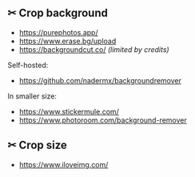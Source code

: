 ## ✂ Crop background

-   https://purephotos.app/
-   https://www.erase.bg/upload
-   https://backgroundcut.co/ _(limited by credits)_

Self-hosted:

-   https://github.com/nadermx/backgroundremover

In smaller size:

-   https://www.stickermule.com/
-   https://www.photoroom.com/background-remover

## ✂ Crop size

-   https://www.iloveimg.com/
